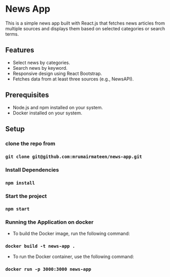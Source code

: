 # News App

This is a simple news app built with React.js that fetches news articles from multiple sources 
and displays them based on selected categories or search terms.

## Features
- Select news by categories.
- Search news by keyword.
- Responsive design using React Bootstrap.
- Fetches data from at least three sources (e.g., NewsAPI).

## Prerequisites
- Node.js and npm installed on your system.
- Docker installed on your system.

## Setup
### clone the repo from
### `git clone git@github.com:mrumairmateen/news-app.git`
### Install Dependencies
### `npm install`

### Start the project
### `npm start`

### Running the Application on docker
- To build the Docker image, run the following command:
### `docker build -t news-app .`
- To run the Docker container, use the following command:
### `docker run -p 3000:3000 news-app`

